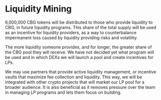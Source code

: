 # Liquidity Mining

6,000,000 CBG tokens will be distributed to those who provide liquidity to CBG, in future liquidity programs. This share of the total supply will be used as an incentive for liquidity providers, as a way to counterbalance impermanent loss caused by liquidity providing risks and volatility.

The more liquidity someone provides, and for longer, the greater share of the CBG pool they will receive. We have not decided yet what program will be used and in which DEXs we will launch a pool and create incentives for LPs.

We may use partners that provide active liquidity management, or incentive vaults that maximize fee collection and liquidity. This way, we will be integrated with other crypto projects that will market our LP pool for a broader audience. It is also beneficial as it removes pressure over the team in managing LP programs and lets them focus on building.



